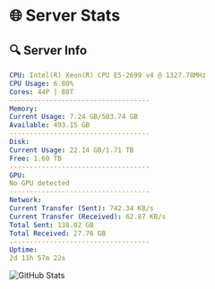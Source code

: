 # 🌐 Server Stats
## 🔍 Server Info
```yaml
CPU: Intel(R) Xeon(R) CPU E5-2699 v4 @ 1327.78MHz
CPU Usage: 6.80%
Cores: 44P | 88T
-----------------------------------
Memory:
Current Usage: 7.24 GB/503.74 GB
Available: 493.15 GB
-----------------------------------
Disk:
Current Usage: 22.14 GB/1.71 TB
Free: 1.60 TB
-----------------------------------
GPU:
No GPU detected
-----------------------------------
Network:
Current Transfer (Sent): 742.34 KB/s
Current Transfer (Received): 62.87 KB/s
Total Sent: 138.02 GB
Total Received: 27.76 GB
-----------------------------------
Uptime:
2d 11h 57m 22s
```
![GitHub Stats](https://img.shields.io/badge/Updated-2025-04-22_05:06:10-blue)